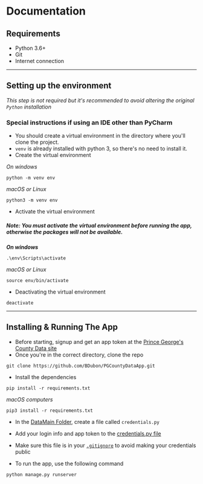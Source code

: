 # Documentation

## Requirements
- Python 3.6+
- Git
- Internet connection

---

## Setting up the environment
*This step is not required but it's recommended to avoid altering the original `Python` installation*

### Special instructions if using an IDE other than PyCharm
- You should create a virtual environment in the directory where you'll clone the project. 
- `venv` is already installed with python 3, so there's no need to install it.
- Create the virtual environment

*On windows*
```
python -m venv env
```
*macOS or Linux*
```
python3 -m venv env
```

- Activate the virtual environment

##### *Note: You must activate the virtual environment before running the app, otherwise the packages will not be available.*

***On windows***
```
.\env\Scripts\activate
```
*macOS or Linux*
```
source env/bin/activate
```
- Deactivating the virtual environment
```
deactivate
```

---

## Installing & Running The App
- Before starting, signup and get an app token at the [Prince George's County Data site](https://data.princegeorgescountymd.gov/signup)
- Once you're in the correct directory, clone the repo
```
git clone https://github.com/BDubon/PGCountyDataApp.git
```

- Install the dependencies
```
pip install -r requirements.txt
```
*macOS computers*
```
pip3 install -r requirements.txt
```
- In the [DataMain Folder](DataMain), create a file called `credentials.py`

- Add your login info and app token to the [credentials.py file](DataMain/credentials.py)

- Make sure this file is in your [`.gitignore`](.gitignore) to avoid making your credentials public


- To run the app, use the following command
```
python manage.py runserver
```
